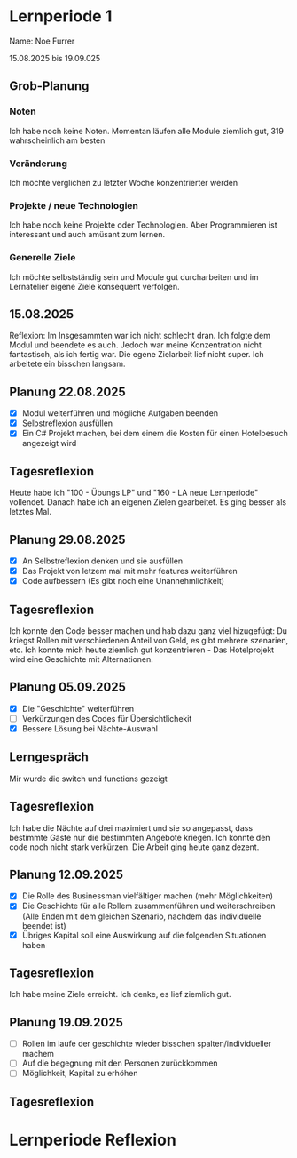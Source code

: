 # Lernperiode 1
Name: Noe Furrer

15.08.2025 bis 19.09.025

## Grob-Planung
### Noten
Ich habe noch keine Noten. Momentan läufen alle Module ziemlich gut, 319 wahrscheinlich am besten

### Veränderung
Ich möchte verglichen zu letzter Woche konzentrierter werden

### Projekte / neue Technologien
Ich habe noch keine Projekte oder Technologien. Aber Programmieren ist interessant und auch amüsant zum lernen.
 
### Generelle Ziele
Ich möchte selbstständig sein und Module gut durcharbeiten und im Lernatelier eigene Ziele konsequent verfolgen.

## 15.08.2025
Reflexion: Im Insgesammten war ich nicht schlecht dran. Ich folgte dem Modul und beendete es auch. Jedoch war meine Konzentration nicht fantastisch, als ich fertig war. Die egene Zielarbeit lief nicht super. Ich arbeitete ein bisschen langsam.

## Planung 22.08.2025

- [x] Modul weiterführen und mögliche Aufgaben beenden
- [x] Selbstreflexion ausfüllen
- [x] Ein C# Projekt machen, bei dem einem die Kosten für einen Hotelbesuch angezeigt wird

## Tagesreflexion

Heute habe ich "100 - Übungs LP" und "160 - LA neue Lernperiode" vollendet. Danach habe ich an eigenen Zielen gearbeitet. Es ging besser als letztes Mal.

## Planung 29.08.2025

- [x] An Selbstreflexion denken und sie ausfüllen
- [x] Das Projekt von letzem mal mit mehr features weiterführen
- [x] Code aufbessern (Es gibt noch eine Unannehmlichkeit)

## Tagesreflexion

Ich konnte den Code besser machen und hab dazu ganz viel hizugefügt: Du kriegst Rollen mit verschiedenen Anteil von Geld, es gibt mehrere szenarien, etc. 
Ich konnte mich heute ziemlich gut konzentrieren - Das Hotelprojekt wird eine Geschichte mit Alternationen.

## Planung 05.09.2025

- [x] Die "Geschichte" weiterführen
- [ ] Verkürzungen des Codes für Übersichtlichekit
- [x] Bessere Lösung bei Nächte-Auswahl

## Lerngespräch 

Mir wurde die switch und functions gezeigt

## Tagesreflexion

Ich habe die Nächte auf drei maximiert und sie so angepasst, dass bestimmte Gäste nur die bestimmten Angebote kriegen. Ich konnte den code noch nicht stark verkürzen. Die Arbeit ging heute ganz dezent.

## Planung 12.09.2025

- [x] Die Rolle des Businessman vielfältiger machen (mehr Möglichkeiten)
- [x] Die Geschichte für alle Rollem zusammenführen und weiterschreiben (Alle Enden mit dem gleichen Szenario, nachdem das individuelle beendet ist)
- [x] Übriges Kapital soll eine Auswirkung auf die folgenden Situationen haben

## Tagesreflexion

Ich habe meine Ziele erreicht. Ich denke, es lief ziemlich gut.


## Planung 19.09.2025

- [ ] Rollen im laufe der geschichte wieder bisschen spalten/individueller machem
- [ ] Auf die begegnung mit den Personen zurückkommen
- [ ] Möglichkeit, Kapital zu erhöhen

## Tagesreflexion

# Lernperiode Reflexion


